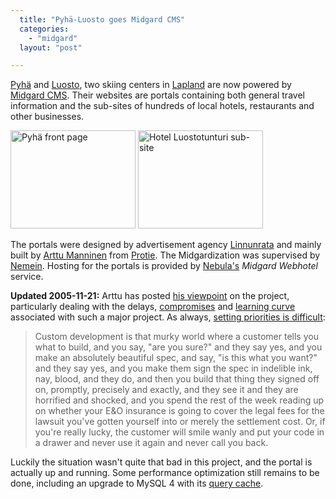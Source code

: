 ```yaml
---
  title: "Pyhä-Luosto goes Midgard CMS"
  categories: 
    - "midgard"
  layout: "post"

---
```

[Pyhä][1] and [Luosto][2], two skiing centers in [Lapland][3] are now powered by [Midgard CMS][4]. Their websites are portals containing both general travel information and the sub-sites of hundreds of local hotels, restaurants and other businesses.

<a href="https://d2vqpl3tx84ay5.cloudfront.net/pyha-frontpage.jpg"><img src="https://d2vqpl3tx84ay5.cloudfront.net/pyha-frontpage-small.jpg" border="0" height="157" width="200" alt="Pyhä front page" title="Pyhä portal front page" /></a> <a href="https://d2vqpl3tx84ay5.cloudfront.net/luosto-hotel-page.jpg"><img src="https://d2vqpl3tx84ay5.cloudfront.net/luosto-hotel-page-small.jpg" border="0" height="157" width="200" alt="Hotel Luostotunturi sub-site" title="Hotel Luostotunturi sub-site" /></a>

The portals were designed by advertisement agency [Linnunrata][5] and mainly built by [Arttu Manninen][6] from [Protie][7]. The Midgardization was supervised by [Nemein][9]. Hosting for the portals is provided by [Nebula's][8] _Midgard Webhotel_ service.

__Updated 2005-11-21:__ Arttu has posted [his viewpoint][10] on the project, particularly dealing with the delays, [compromises][11] and [learning curve][12] associated with such a major project. As always, [setting priorities is difficult][13]:

> Custom development is that murky world where a customer tells you what to build, and you say, "are you sure?" and they say yes, and you make an absolutely beautiful spec, and say, "is this what you want?" and they say yes, and you make them sign the spec in indelible ink, nay, blood, and they do, and then you build that thing they signed off on, promptly, precisely and exactly, and they see it and they are horrified and shocked, and you spend the rest of the week reading up on whether your E&O insurance is going to cover the legal fees for the lawsuit you've gotten yourself into or merely the settlement cost. Or, if you're really lucky, the customer will smile wanly and put your code in a drawer and never use it again and never call you back.

Luckily the situation wasn't quite that bad in this project, and the portal is actually up and running. Some performance optimization still remains to be done, including an upgrade to MySQL 4 with its [query cache][14].

[1]: http://www.pyha.fi/
[2]: http://www.luosto.fi/
[3]: http://en.wikipedia.org/wiki/Lapland
[4]: http://www.midgard-project.org/
[5]: http://www.linnunrata.fi/
[6]: http://www.kaktus.cc/
[7]: http://www.protie.fi/en/
[8]: http://www.nebula.fi/
[9]: http://www.nemein.com/
[10]: http://www.kaktus.cc/weblog/pyha-luosto-launched.html
[11]: http://www.steptwo.com.au/columntwo/archives/001916.html
[12]: http://www.kaktus.cc/weblog/learning-curve-is-steep.html
[13]: http://www.joelonsoftware.com/articles/SetYourPriorities.html
[14]: http://www.databasejournal.com/features/mysql/article.php/3110171
